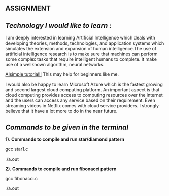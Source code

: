 ## ASSIGNMENT

## *Technology I would like to learn :*
I am deeply interested in learning Artificial Intelligence which deals with developing theories, methods, technologies, and application systems which simulates the extension and expansion of human intelligence.The use of artificial intelligence research is to make sure that machines can perform some complex tasks that require intelligent humans to complete. It make use of a wellknown algorithm, neural networks. 

[AIsimple tutorial!!](https://intellipaat.com/blog/tutorial/artificial-intelligence-tutorial/) This may help for beginners like me.

I would also be happy to learn Microsoft Azure which is the fastest growing and second largest cloud computing platform. An important aspect is that cloud computing provides access to computing resources over the internet and the users can access any service based on their requirement. Even streaming videos in Netflix comes with cloud service providers. I strongly believe that it have a lot more to do in the near future.

## ***Commands to be given in the terminal***

**1). Commands to compile and run star/diamond pattern**

gcc star1.c

./a.out

**2). Commands to compile and run fibonacci pattern**

gcc fibonacci.c

./a.out



